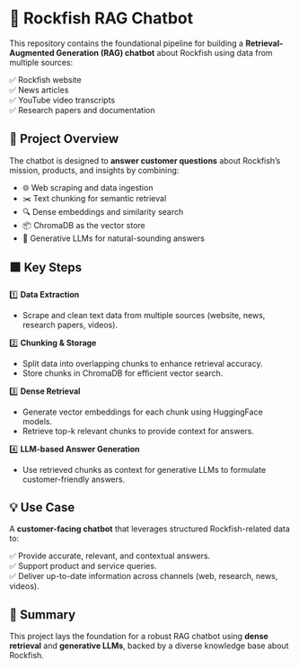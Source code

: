 # 🚀 Rockfish RAG Chatbot

This repository contains the foundational pipeline for building a **Retrieval-Augmented Generation (RAG) chatbot** about Rockfish using data from multiple sources:

✅ Rockfish website  
✅ News articles  
✅ YouTube video transcripts  
✅ Research papers and documentation



## 📂 Project Overview

The chatbot is designed to **answer customer questions** about Rockfish’s mission, products, and insights by combining:

- 🌐 Web scraping and data ingestion  
- ✂️ Text chunking for semantic retrieval  
- 🔍 Dense embeddings and similarity search  
- 📦 ChromaDB as the vector store  
- 🤖 Generative LLMs for natural-sounding answers



## 🟩 Key Steps

1️⃣ **Data Extraction**  
- Scrape and clean text data from multiple sources (website, news, research papers, videos).

2️⃣ **Chunking & Storage**  
- Split data into overlapping chunks to enhance retrieval accuracy.  
- Store chunks in ChromaDB for efficient vector search.

3️⃣ **Dense Retrieval**  
- Generate vector embeddings for each chunk using HuggingFace models.  
- Retrieve top-k relevant chunks to provide context for answers.

4️⃣ **LLM-based Answer Generation**  
- Use retrieved chunks as context for generative LLMs to formulate customer-friendly answers.



## 💡 Use Case

A **customer-facing chatbot** that leverages structured Rockfish-related data to:

✅ Provide accurate, relevant, and contextual answers.  
✅ Support product and service queries.  
✅ Deliver up-to-date information across channels (web, research, news, videos).



## 📝 Summary

This project lays the foundation for a robust RAG chatbot using **dense retrieval** and **generative LLMs**, backed by a diverse knowledge base about Rockfish.

